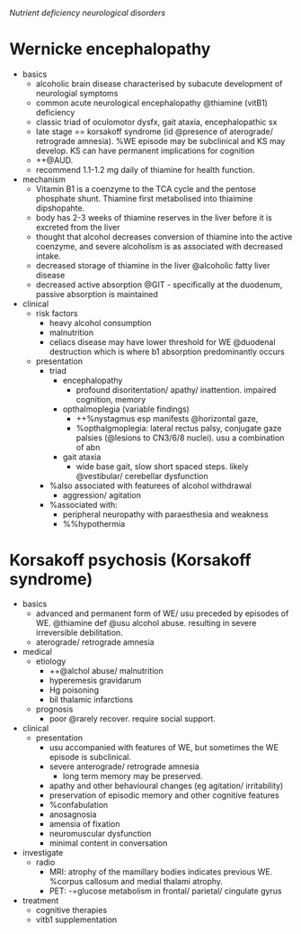 ###### Nutrient deficiency neurological disorders

# Wernicke encephalopathy
- basics
    + alcoholic brain disease characterised by subacute development of neurologial symptoms
    + common acute neurological encephalopathy @thiamine (vitB1) deficiency
    + classic triad of oculomotor dysfx, gait ataxia, encephalopathic sx
    + late stage == korsakoff syndrome (id @presence of aterograde/ retrograde amnesia). %WE episode may be subclinical and KS may develop. KS can have permanent implications for cognition
    + ++@AUD. 
    + recommend 1.1-1.2 mg daily of thiamine for health function.
- mechanism
    + Vitamin B1 is a coenzyme to the TCA cycle and the pentose phosphate shunt. Thiamine first metabolised into thiaimine dipshopahte. 
    + body has 2-3 weeks of thiamine reserves in the liver before it is excreted from the liver
    + thought that alcohol decreases conversion of thiamine into the active coenzyme, and severe alcoholism is as associated with decreased intake. 
    + decreased storage of thiamine in the liver @alcoholic fatty liver disease
    + decreased active absorption @GIT - specifically at the duodenum, passive absorption is maintained
- clinical
    + risk factors
        * heavy alcohol consumption
        * malnutrition
        * celiacs disease may have lower threshold for WE @duodenal destruction which is where b1 absorption predominantly occurs
    + presentation 
        * triad
            - encephalopathy
                + profound disoritentation/ apathy/ inattention. impaired cognition, memory
            - opthalmoplegia (variable findings)
                + ++%nystagmus esp manifests @horizontal gaze, 
                + %opthalgmoplegia: lateral rectus palsy, conjugate gaze palsies (@lesions to CN3/6/8 nuclei). usu a combination of abn
            - gait ataxia
                + wide base gait, slow short spaced steps. likely @vestibular/ cerebellar dysfunction
        * %also associated with featurees of alcohol withdrawal
            - aggression/ agitation
        * %associated with:
            - peripheral neuropathy with paraesthesia and weakness
            - %%hypothermia


# Korsakoff psychosis (Korsakoff syndrome)
- basics
    + advanced and permanent form of WE/ usu preceded by episodes of WE. @thiamine def @usu alcohol abuse. resulting in severe irreversible debilitation.
    + aterograde/ retrograde amnesia
- medical   
    + etiology
        * ++@alchol abuse/ malnutrition
        * hyperemesis gravidarum
        * Hg poisoning
        * bil thalamic infarctions
    + prognosis
        * poor @rarely recover. require social support. 
- clinical
    + presentation
        * usu accompanied with features of WE, but sometimes the WE episode is subclinical.
        * severe anterograde/ retrograde amnesia
            - long term memory may be preserved. 
        * apathy and other behavioural changes (eg agitation/ irritability)
        * preservation of episodic memory and other cognitive features
        * %confabulation
        * anosagnosia
        * amensia of fixation
        * neuromuscular dysfunction
        * minimal content in conversation
- investigate
    + radio
        * MRI: atrophy of the mamillary bodies indicates previous WE. %corpus callosum and medial thalami atrophy.
        * PET: -=glucose metabolism in frontal/ parietal/ cingulate gyrus
- treatment
    + cognitive therapies
    + vitb1 supplementation